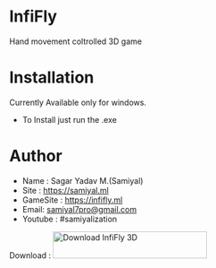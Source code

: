 # InfiFly
Hand movement coltrolled 3D game

# Installation
Currently Available only for windows.
- To Install just run the .exe

# Author
 - Name : Sagar Yadav M.(Samiyal)
 - Site : https://samiyal.ml
 - GameSite : https://infifly.ml
 - Email: samiyal7pro@gmail.com
 - Youtube : #samiyalization

Download : <a href="https://sourceforge.net/projects/infifly/files/latest/download"><img alt="Download InfiFly 3D " src="https://a.fsdn.com/con/app/sf-download-button" width=276 height=48 srcset="https://a.fsdn.com/con/app/sf-download-button?button_size=2x 2x"></a>

